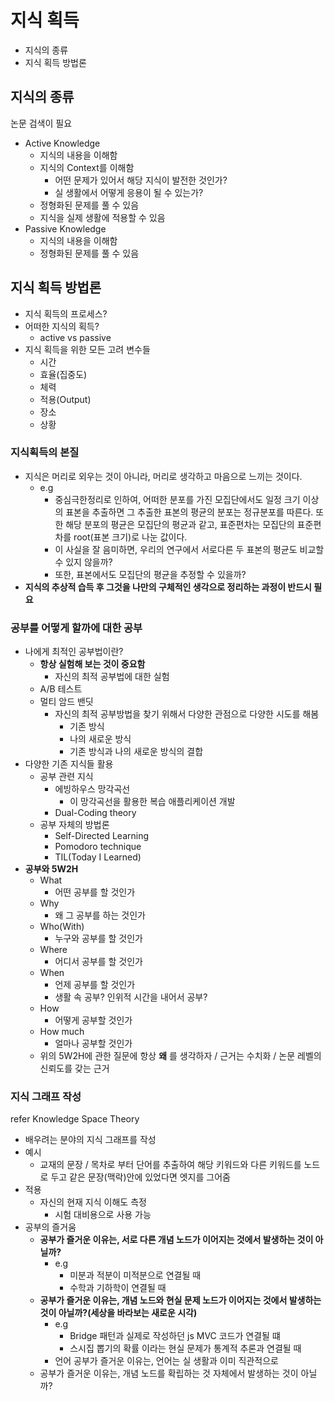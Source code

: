 # 지식 획득

- 지식의 종류
- 지식 획득 방법론

## 지식의 종류

논문 검색이 필요

- Active Knowledge
  - 지식의 내용을 이해함
  - 지식의 Context를 이해함
    - 어떤 문제가 있어서 해당 지식이 발전한 것인가?
    - 실 생활에서 어떻게 응용이 될 수 있는가?
  - 정형화된 문제를 풀 수 있음
  - 지식을 실제 생활에 적용할 수 있음
- Passive Knowledge
  - 지식의 내용을 이해함
  - 정형화된 문제를 풀 수 있음

## 지식 획득 방법론

- 지식 획득의 프로세스?
- 어떠한 지식의 획득?
  - active vs passive
- 지식 획득을 위한 모든 고려 변수들
  - 시간
  - 효율(집중도)
  - 체력
  - 적용(Output)
  - 장소
  - 상황

### 지식획득의 본질

- 지식은 머리로 외우는 것이 아니라, 머리로 생각하고 마음으로 느끼는 것이다.
  - e.g
    - 중심극한정리로 인하여, 어떠한 분포를 가진 모집단에서도 일정 크기 이상의 표본을 추출하면 그 추출한 표본의 평균의 분포는 정규분포를 따른다. 또한 해당 분포의 평균은 모집단의 평균과 같고, 표준편차는 모집단의 표준편차를 root(표본 크기)로 나눈 값이다.
    - 이 사실을 잘 음미하면, 우리의 연구에서 서로다른 두 표본의 평균도 비교할 수 있지 않을까?
    - 또한, 표본에서도 모집단의 평균을 추정할 수 있을까?
- **지식의 추상적 습득 후 그것을 나만의 구체적인 생각으로 정리하는 과정이 반드시 필요**

### 공부를 어떻게 할까에 대한 공부

- 나에게 최적인 공부법이란?
  - **항상 실험해 보는 것이 중요함**
    - 자신의 최적 공부법에 대한 실험
  - A/B 테스트
  - 멀티 암드 밴딧
    - 자신의 최적 공부방법을 찾기 위해서 다양한 관점으로 다양한 시도를 해봄
      - 기존 방식
      - 나의 새로운 방식
      - 기존 방식과 나의 새로운 방식의 결합
- 다양한 기존 지식들 활용
  - 공부 관련 지식
    - 에빙하우스 망각곡선
      - 이 망각곡선을 활용한 복습 애플리케이션 개발
    - Dual-Coding theory
  - 공부 자체의 방법론
    - Self-Directed Learning
    - Pomodoro technique
    - TIL(Today I Learned)
- **공부와 5W2H**
  - What
    - 어떤 공부를 할 것인가
  - Why
    - 왜 그 공부를 하는 것인가
  - Who(With)
    - 누구와 공부를 할 것인가
  - Where
    - 어디서 공부를 할 것인가
  - When
    - 언제 공부를 할 것인가
    - 생활 속 공부? 인위적 시간을 내어서 공부?
  - How
    - 어떻게 공부할 것인가
  - How much
    - 얼마나 공부할 것인가
  - 위의 5W2H에 관한 질문에 항상 **왜** 를 생각하자 / 근거는 수치화 / 논문 레벨의 신뢰도를 갖는 근거

### 지식 그래프 작성

refer Knowledge Space Theory

- 배우려는 분야의 지식 그래프를 작성
- 예시
  - 교재의 문장 / 목차로 부터 단어를 추출하여 해당 키워드와 다른 키워드를 노드로 두고 같은 문장(맥락)안에 있었다면 엣지를 그어줌
- 적용
  - 자신의 현재 지식 이해도 측정
    - 시험 대비용으로 사용 가능
- 공부의 즐거움
  - **공부가 즐거운 이유는, 서로 다른 개념 노드가 이어지는 것에서 발생하는 것이 아닐까?**
    - e.g
      - 미분과 적분이 미적분으로 연결될 때
      - 수학과 기하학이 연결될 때
  - **공부가 즐거운 이유는, 개념 노드와 현실 문제 노드가 이어지는 것에서 발생하는 것이 아닐까?(세상을 바라보는 새로운 시각)**
    - e.g
      - Bridge 패턴과 실제로 작성하던 js MVC 코드가 연결될 떄
      - 스시집 뽑기의 확률 이라는 현실 문제가 통계적 추론과 연결될 때
    - 언어 공부가 즐거운 이유는, 언어는 실 생활과 이미 직관적으로
  - 공부가 즐거운 이유는, 개념 노드를 확립하는 것 자체에서 발생하는 것이 아닐까?
